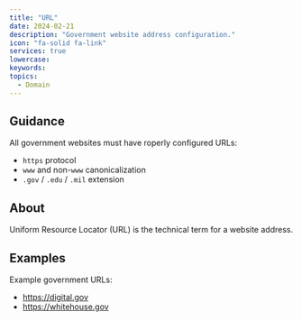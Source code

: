 ```yaml
---
title: "URL"
date: 2024-02-21
description: "Government website address configuration."
icon: "fa-solid fa-link"
services: true
lowercase: 
keywords: 
topics: 
  - Domain
---
```


## Guidance

All government websites must have roperly configured URLs:

* `https` protocol
* `www` and non-`www` canonicalization
* `.gov` / `.edu` / `.mil` extension

## About

Uniform Resource Locator (URL) is the technical term for a website address.

## Examples

Example government URLs:

* <https://digital.gov>
* <https://whitehouse.gov>